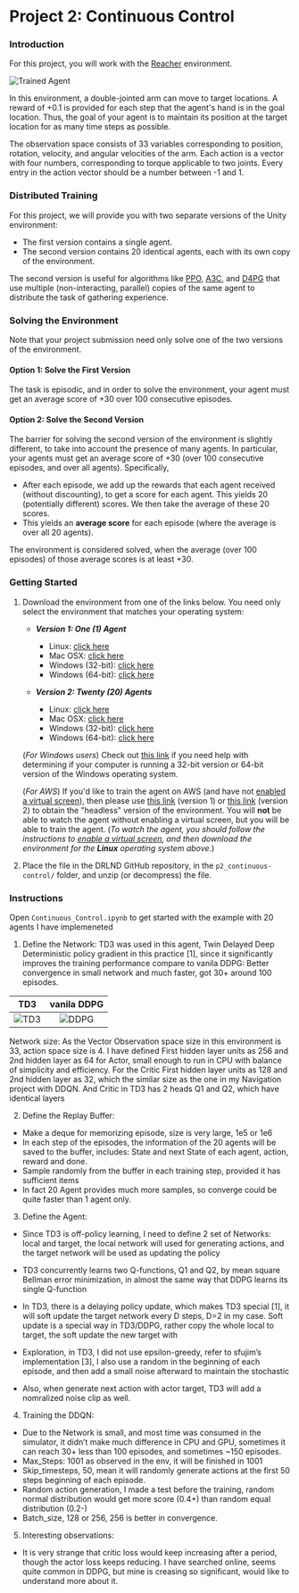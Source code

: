 [//]: # (Image References)

[image1]: https://user-images.githubusercontent.com/10624937/43851024-320ba930-9aff-11e8-8493-ee547c6af349.gif "Trained Agent"
[image2]: https://user-images.githubusercontent.com/10624937/43851646-d899bf20-9b00-11e8-858c-29b5c2c94ccc.png "Crawler"
[image3]: https://nervanasystems.github.io/coach/_images/td3.png
[image4]: https://nervanasystems.github.io/coach/_images/ddpg.png


# Project 2: Continuous Control

### Introduction

For this project, you will work with the [Reacher](https://github.com/Unity-Technologies/ml-agents/blob/master/docs/Learning-Environment-Examples.md#reacher) environment.

![Trained Agent][image1]

In this environment, a double-jointed arm can move to target locations. A reward of +0.1 is provided for each step that the agent's hand is in the goal location. Thus, the goal of your agent is to maintain its position at the target location for as many time steps as possible.

The observation space consists of 33 variables corresponding to position, rotation, velocity, and angular velocities of the arm. Each action is a vector with four numbers, corresponding to torque applicable to two joints. Every entry in the action vector should be a number between -1 and 1.

### Distributed Training

For this project, we will provide you with two separate versions of the Unity environment:
- The first version contains a single agent.
- The second version contains 20 identical agents, each with its own copy of the environment.  

The second version is useful for algorithms like [PPO](https://arxiv.org/pdf/1707.06347.pdf), [A3C](https://arxiv.org/pdf/1602.01783.pdf), and [D4PG](https://openreview.net/pdf?id=SyZipzbCb) that use multiple (non-interacting, parallel) copies of the same agent to distribute the task of gathering experience.  

### Solving the Environment

Note that your project submission need only solve one of the two versions of the environment. 

#### Option 1: Solve the First Version

The task is episodic, and in order to solve the environment,  your agent must get an average score of +30 over 100 consecutive episodes.

#### Option 2: Solve the Second Version

The barrier for solving the second version of the environment is slightly different, to take into account the presence of many agents.  In particular, your agents must get an average score of +30 (over 100 consecutive episodes, and over all agents).  Specifically,
- After each episode, we add up the rewards that each agent received (without discounting), to get a score for each agent.  This yields 20 (potentially different) scores.  We then take the average of these 20 scores. 
- This yields an **average score** for each episode (where the average is over all 20 agents).

The environment is considered solved, when the average (over 100 episodes) of those average scores is at least +30. 

### Getting Started

1. Download the environment from one of the links below.  You need only select the environment that matches your operating system:

    - **_Version 1: One (1) Agent_**
        - Linux: [click here](https://s3-us-west-1.amazonaws.com/udacity-drlnd/P2/Reacher/one_agent/Reacher_Linux.zip)
        - Mac OSX: [click here](https://s3-us-west-1.amazonaws.com/udacity-drlnd/P2/Reacher/one_agent/Reacher.app.zip)
        - Windows (32-bit): [click here](https://s3-us-west-1.amazonaws.com/udacity-drlnd/P2/Reacher/one_agent/Reacher_Windows_x86.zip)
        - Windows (64-bit): [click here](https://s3-us-west-1.amazonaws.com/udacity-drlnd/P2/Reacher/one_agent/Reacher_Windows_x86_64.zip)

    - **_Version 2: Twenty (20) Agents_**
        - Linux: [click here](https://s3-us-west-1.amazonaws.com/udacity-drlnd/P2/Reacher/Reacher_Linux.zip)
        - Mac OSX: [click here](https://s3-us-west-1.amazonaws.com/udacity-drlnd/P2/Reacher/Reacher.app.zip)
        - Windows (32-bit): [click here](https://s3-us-west-1.amazonaws.com/udacity-drlnd/P2/Reacher/Reacher_Windows_x86.zip)
        - Windows (64-bit): [click here](https://s3-us-west-1.amazonaws.com/udacity-drlnd/P2/Reacher/Reacher_Windows_x86_64.zip)
    
    (_For Windows users_) Check out [this link](https://support.microsoft.com/en-us/help/827218/how-to-determine-whether-a-computer-is-running-a-32-bit-version-or-64) if you need help with determining if your computer is running a 32-bit version or 64-bit version of the Windows operating system.

    (_For AWS_) If you'd like to train the agent on AWS (and have not [enabled a virtual screen](https://github.com/Unity-Technologies/ml-agents/blob/master/docs/Training-on-Amazon-Web-Service.md)), then please use [this link](https://s3-us-west-1.amazonaws.com/udacity-drlnd/P2/Reacher/one_agent/Reacher_Linux_NoVis.zip) (version 1) or [this link](https://s3-us-west-1.amazonaws.com/udacity-drlnd/P2/Reacher/Reacher_Linux_NoVis.zip) (version 2) to obtain the "headless" version of the environment.  You will **not** be able to watch the agent without enabling a virtual screen, but you will be able to train the agent.  (_To watch the agent, you should follow the instructions to [enable a virtual screen](https://github.com/Unity-Technologies/ml-agents/blob/master/docs/Training-on-Amazon-Web-Service.md), and then download the environment for the **Linux** operating system above._)

2. Place the file in the DRLND GitHub repository, in the `p2_continuous-control/` folder, and unzip (or decompress) the file. 

### Instructions

Open `Continuous_Control.ipynb` to get started with the example with 20 agents I have implemeneted

1.	Define the Network:
    TD3 was used in this agent, Twin Delayed Deep Deterministic policy gradient in this practice [1], since it significantly improves the training performance compare to vanila DDPG: Better convergence in small network and much faster, got 30+ around 100 episodes.

TD3            |  vanila DDPG
:-------------------------:|:-------------------------:
![TD3][image3] |  ![DDPG][image4]

Network size:
As the Vector Observation space size in this environment is 33, action space size is 4.
I have defined First hidden layer units as 256 and 2nd hidden layer as 64 for Actor, small enough to run in CPU with balance of simplicity and efficiency.
For the Critic First hidden layer units as 128 and 2nd hidden layer as 32, which the similar size as the one in my Navigation project with DDQN.
And Critic in TD3 has 2 heads Q1 and Q2, which have identical layers

2.	Define the Replay Buffer:
- Make a deque for memorizing episode, size is very large, 1e5 or 1e6
- In each step of the episodes, the information of the 20 agents will be saved to the buffer, includes: State and next State of each agent, action, reward and done. 
- Sample randomly from the buffer in each training step, provided it has sufficient items
- In fact 20 Agent provides much more samples, so converge could be quite faster than 1 agent only.

3.	Define the Agent:
- Since TD3 is off-policy learning, I need to define 2 set of Networks: local and target, the local network will used for generating actions, and the target network will be used as updating the policy
- TD3 concurrently learns two Q-functions, Q1 and Q2, by mean square Bellman error minimization, in almost the same way that DDPG learns its single Q-function
- In TD3, there is a delaying policy update, which makes TD3 special [1], it will soft update the target network every D steps, D=2 in my case. Soft update is a special way in TD3/DDPG, rather copy the whole local to target, the soft update the new target with 

- Exploration, in TD3, I did not use epsilon-greedy, refer to sfujim’s implementation [3], I also use a random in the beginning of each episode, and then add a small noise afterward to maintain the stochastic
- Also, when generate next action with actor target, TD3 will add a nomralized noise clip as well.

4.	Training the DDQN:
- Due to the Network is small, and most time was consumed in the simulator, it didn’t make much difference in CPU and GPU, sometimes it can reach 30+ less than 100 episodes, and sometimes ~150 episodes.
- Max_Steps: 1001 as observed in the env, it will be finished in 1001
- Skip_timesteps, 50, mean it will randomly generate actions at the first 50 steps beginning of each episode.
- Random action generation, I made a test before the training, random normal distribution would get more score (0.4+) than random equal distribution (0.2-)
- Batch_size, 128 or 256, 256 is better in convergence.


5.	Interesting observations:
- It is very strange that critic loss would keep increasing after a period, though the actor loss keeps reducing. I have searched online, seems quite common in DDPG, but mine is creasing so significant, would like to understand more about it.


